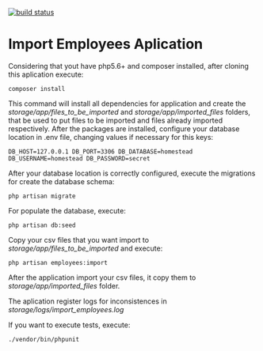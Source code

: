 [![build status](https://gitlab.com/lira92/import-employees/badges/master/build.svg)](https://gitlab.com/lira92/import-employees/commits/master)

# Import Employees Aplication

Considering that yout have php5.6+ and composer installed, after cloning 
this aplication execute:

`composer install`

This command will install all dependencies for application and create the 
*storage/app/files_to_be_imported* and *storage/app/imported_files* folders, 
that be used to put files to be imported and files already imported 
respectively. After the packages are installed, configure your database location 
in .env file, changing values if necessary for this keys:

`DB_HOST=127.0.0.1
DB_PORT=3306
DB_DATABASE=homestead
DB_USERNAME=homestead
DB_PASSWORD=secret
`

After your database location is correctly configured, execute the migrations for 
create the database schema:

`php artisan migrate`

For populate the database, execute:

`php artisan db:seed`

Copy your csv files that you want import to 
*storage/app/files_to_be_imported* and execute:

`php artisan employees:import`

After the application import your csv files, it copy them to 
*storage/app/imported_files* folder.

The aplication register logs for inconsistences in 
*storage/logs/import_employees.log*

If you want to execute tests, execute:

`./vendor/bin/phpunit`